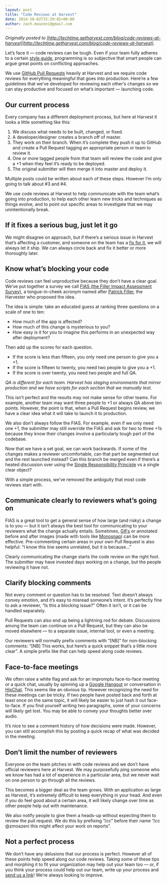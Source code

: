 ```yaml
---
layout: post
title: "Code Reviews at Harvest"
date: 2014-10-02T15:29:02+00:00
author: zach.moazeni@gmail.com
---
```


_Originally posted to [http://techtime.getharvest.com/blog/code-reviews-at-harvest](http://techtime.getharvest.com/blog/code-reviews-at-harvest)._

Let’s face it — code reviews can be tough. Even if your team fully adheres to a certain [style guide](https://github.com/bbatsov/ruby-style-guide), programming is so subjective that smart people can argue great points on conflicting approaches.

We use [GitHub Pull Requests](https://help.github.com/articles/using-pull-requests) heavily at Harvest and we require code reviews for everything meaningful that goes into production. Here’re a few guidelines that we’ve developed for reviewing each other’s changes so we can stay productive and focused on what’s important — launching code.

## Our current process ##

Every company has a different deployment process, but here at Harvest it looks a little something like this:

1. We discuss what needs to be built, changed, or fixed.
2. A developer/designer creates a branch off of master.
3. They work on their branch. When it’s complete they push it up to GitHub and create a Pull Request tagging an appropriate person or team to review it.
4. One or more tagged people from that team will review the code and give a +1 when they feel it’s ready to be deployed.
5. The original submitter will then merge it into master and deploy it.

Multiple posts could be written about each of these steps. However I’m only going to talk about #3 and #4.

We use code reviews at Harvest to help communicate with the team what’s going into production, to help each other learn new tricks and techniques as things evolve, and to point out specific areas to investigate that we may unintentionally break.

## If it fixes a serious bug, just let it go ##

We might disagree on approach, but if there’s a serious issue in Harvest that’s affecting a customer, and someone on the team has a [fix for it](/blog/find-bugs-once-and-the-joy-of-bug-fixing), we will always let it ship. We can always circle back and fix it better or more thoroughly later.

## Know what’s blocking your code ##

Code reviews can feel unproductive because they don’t have a clear goal. We’ve put together a survey we call [FIAS (the Filler Impact Assessment Survey)](http://harvesthq.github.io/fias/?v1=1&v2=1&v3=1), a tongue-in-cheek acronym named after [Patrick Filler](https://www.getharvest.com/about/meet-the-team#patrick-filler), the Harvester who proposed the idea.

The idea is simple: take an educated guess at ranking three questions on a scale of one to ten:

* How much of the app is affected?
* How much of this change is mysterious to you?
* How easy is it for you to imagine this performs in an unexpected way after deployment?

Then add up the scores for each question.

* If the score is less than fifteen, you only need one person to give you a +1.
* If the score is fifteen to twenty, you need two people to give you a +1.
* If the score is over twenty, you need two people and full QA.

_QA is different for each team. Harvest has staging environments that mirror production and we have scripts for each section that we manually test._

This isn’t perfect and the results may not make sense for other teams. For example, another team may want three people to +1 or always QA above ten points. However, the point is that, when a Pull Request begins review, we have a clear idea what it will take to launch it to production.

We also don’t always follow the FIAS. For example, even if we only need one +1, the submitter may still override the FIAS and ask for two to three +1s because they know their changes involve a particularly tough part of the codebase.

Now that we have a set goal, we can work backwards. If some of the changes makes a reviewer uncomfortable, can that part be segmented out and the rest launched instead? Can this branch be merged even if there’s a heated discussion over using the [Single Responsibility Principle](http://en.wikipedia.org/wiki/Single_responsibility_principle) vs a single clear object?

With a simple process, we’ve removed the ambiguity that most code reviews start with.

## Communicate clearly to reviewers what’s going on ##

FIAS is a great tool to get a general sense of how large (and risky) a change is to you — but it isn’t always the best tool for communicating to your reviewers what the change actually entails. Sometimes, [GIFs](http://www.schneems.com/post/41104255619/use-gifs-in-your-pull-request-for-good-not-evil/) or annotated before and after images (made with tools like [Monosnap](http://monosnap.com/welcome)) can be more effective. Pre-commenting certain areas in your own Pull Request is also helpful: “I know this line seems unrelated, but it is because…”

Clearly communicating the change starts the code review on the right foot. The submitter may have invested days working on a change, but the people reviewing it have not.

## Clarify blocking comments ##

Not every comment or question has to be resolved. Text doesn’t always convey emotion, and it’s easy to misread someone’s intent. It’s perfectly fine to ask a reviewer, “Is this a blocking issue?” Often it isn’t, or it can be handled separately.

Pull Requests can also end up being a lightning rod for debate. Discussions among the team can continue on a Pull Request, but they can also be moved elsewhere — to a separate issue, internal tool, or even a meeting.

Our reviewers will normally prefix comments with “[NB]” for non-blocking comments: “[NB] This works, but here’s a quick snippet that’s a little more clear”. A simple prefix like that can help speed along code reviews.

## Face-to-face meetings ##

We often raise a white flag and ask for an impromptu face-to-face meeting or a quick chat, usually by spinning up a [Google Hangout](https://www.google.com/+/learnmore/hangouts/) or conversation in [HipChat](https://www.hipchat.com/). This seems like an obvious tip. However recognizing the need for these meetings can be tricky. If two people have posted back and forth at least once on the same topic, it will likely be easier to just hash it out face-to-face. If you find yourself writing two paragraphs, some of your concerns will likely get lost. You may be able to convey your thoughts better over audio.

It’s nice to see a comment history of how decisions were made. However, you can still accomplish this by posting a quick recap of what was decided in the meeting.

## Don’t limit the number of reviewers ##

Everyone on the team pitches in with code reviews and we don’t have official reviewers here at Harvest. We may purposefully ping someone who we know has had a lot of experience in a particular area, but we never wait on one person to go through all the reviews.

This becomes a bigger deal as the team grows. With an application as large as Harvest, it’s extremely difficult to keep everything in your head. And even if you do feel good about a certain area, it will likely change over time as other people help out with maintenance.

We also notify people to give them a heads-up without expecting them to review the pull request. We do this by prefixing “/cc” before their name  “/cc @zmoazeni this might affect your work on reports”.

## Not a perfect process ##

We don’t have any delusions  that our process is perfect. However all of these points help speed along our code reviews. Taking some of these tips and morphing it to fit your organization may help out your team too — or, if you think your process could help out our team, write up your process and [send us a link](mailto:zach@getharvest.com)! We’re always looking to improve.
